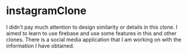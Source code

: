 # instagramClone
I didn't pay much attention to design similarity or details in this clone. I aimed to learn to use firebase and use some features in this and other clones. There is a social media application that I am working on with the information I have obtained.
